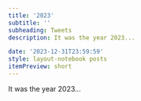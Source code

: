 ```yaml
---
title: '2023'
subtitle: ''
subheading: Tweets
description: It was the year 2023...

date: '2023-12-31T23:59:59'
style: layout-notebook posts
itemPreview: short
---
```

It was the year 2023...
